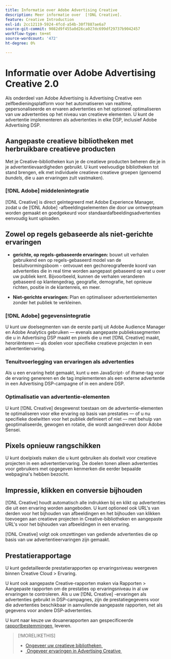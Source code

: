 ```yaml
---
title: Informatie over Adobe Advertising Creative
description: Meer informatie over  [!DNL Creative].
feature: Creative Introduction
exl-id: 2cc12119-5924-4fcd-a54b-30f7887ae6a7
source-git-commit: 9082d9f455a0d26ca027dc699df29737b9042457
workflow-type: tm+mt
source-wordcount: '472'
ht-degree: 0%

---
```


# Informatie over Adobe Advertising Creative 2.0

<!-- verify all and rewrite to include new stuff -->

Als onderdeel van Adobe Advertising is Advertising Creative een zelfbedieningsplatform voor het automatiseren van realtime, gepersonaliseerde en ervaren advertenties en het optioneel optimaliseren van uw advertenties op het niveau van creatieve elementen.<!-- Verify --> U kunt de advertentie implementeren als advertenties in elke DSP, inclusief Adobe Advertising DSP.

## Aangepaste creatieve bibliotheken met herbruikbare creatieve producten

Met je Creative-bibliotheken kun je de creatieve producten beheren die je in je advertentievaardigheden gebruikt. U kunt veelvoudige bibliotheken tot stand brengen, elk met individuele creatieve creatieve groepen (genoemd *bundels*, die u aan ervaringen zult vastmaken).

### [!DNL Adobe] middelenintegratie

[!DNL Creative] is direct geïntegreerd met Adobe Experience Manager, zodat u de [!DNL Adobe] -afbeeldingselementen die door uw ontwerpteam worden gemaakt en goedgekeurd voor standaardafbeeldingsadvertenties eenvoudig kunt uploaden.

## Zowel op regels gebaseerde als niet-gerichte ervaringen

* **gerichte, op regels-gebaseerde ervaringen:** bouwt uit verhalen gebruikend een op regels-gebaseerd model van de besluitvormingsboom - ontvouwt een gechoreografeerde koord van advertenties die in real time worden aangepast gebaseerd op wat u over uw publiek kent. Bijvoorbeeld, kunnen de verhalen veranderen gebaseerd op klantengedrag, geografie, demografie, het opnieuw richten, positie in de klantenreis, en meer.

* **Niet-gerichte ervaringen:** Plan en optimaliseer advertentielementen zonder het publiek te verkleinen.

### [!DNL Adobe] gegevensintegratie

U kunt uw doelsegmenten van de eerste partij uit Adobe Audience Manager en Adobe Analytics gebruiken — evenals aangepaste publiekssegmenten die u in Advertising DSP maakt en pixels die u met [!DNL Creative] maakt, heroriënteren — als doelen voor specifieke creatieve projecten in een advertentiervaring. <!-- Advertiser should be able to target all segments that are available in DSP for targeting -->

### Tenuitvoerlegging van ervaringen als advertenties

Als u een ervaring hebt gemaakt, kunt u een JavaScript- of iframe-tag voor de ervaring genereren en de tag implementeren als een externe advertentie in een Advertising DSP-campagne of in een andere DSP.

### Optimalisatie van advertentie-elementen

U kunt [!DNL Creative] desgewenst toestaan om de advertentie-elementen te optimaliseren voor elke ervaring op basis van prestaties — of u nu specifieke doelwitten voor het publiek definieert of niet — met behulp van geoptimaliseerde, gewogen en rotatie, die wordt aangedreven door Adobe Sensei.

<!--
[!DNL Creative] serves first-party ads and triggers third-party ads for the experience based on the specified targeting (when applicable), scheduling, ad rotation, and optimization goal options 
-->

## Pixels opnieuw rangschikken

U kunt doelpixels maken die u kunt gebruiken als doelwit voor creatieve projecten in een advertentiervaring. De doelen tonen alleen advertenties voor gebruikers met opgegeven kenmerken die eerder bepaalde webpagina&#39;s hebben bezocht.

## Impressie, klikken en conversie bijhouden

[!DNL Creative] houdt automatisch alle indrukken bij en klikt op advertenties die uit een ervaring worden aangeboden. U kunt optioneel ook URL&#39;s van derden voor het bijhouden van afbeeldingen en het bijhouden van klikken toevoegen aan creatieve projecten in Creative-bibliotheken en aangepaste URL&#39;s voor het bijhouden van afbeeldingen in een ervaring.

[!DNL Creative] volgt ook omzettingen van gediende advertenties die op basis van uw advertentieervaringen zijn gemaakt. <!-- Verify wording; anything important to add here? We do track them for all users, right? Or is it optional?  -->

<!--
 [Don't need to mention] When an ad is served, the DSP that buys the ad first tracks the impression, and then passes the impression information to [!DNL Creative]. [!DNL Creative] first tracks a click on an ad, and it then passes the click information
to the DSP.
-->

## Prestatierapportage

U kunt gedetailleerde prestatierapporten op ervaringsniveau weergeven binnen Creative Cloud > Ervaring.

U kunt ook aangepaste Creative-rapporten maken via Rapporten > Aangepaste rapporten om de prestaties op ervaringsniveau in al uw ervaringen te controleren. Als u uw [!DNL Creative] -ervaringen als advertenties gebruikt in DSP-campagnes, zijn de prestatiegegevens voor die advertenties beschikbaar in aanvullende aangepaste rapporten, net als gegevens voor andere DSP-advertenties. <!-- Verify that [!DNL Creative] users have access to ALL other reports. -->

U kunt naar keuze uw douanerapporten aan gespecificeerde [&#x200B; rapportbestemmingen &#x200B;](/help/dsp/reports/report-destinations/report-destination-about.md) leveren.

<!--
>* [Overview of implementing Adobe Advertising Creative](/help/creative/introduction/implementation-overview.md)
>* [How the user interface is organized](/help/creative/introduction/ui.md)
-->

>[!MORELIKETHIS]
>
>* [&#x200B; Ongeveer uw creatieve bibliotheken &#x200B;](/help/creative/creative-libraries/creative-libraries-about.md)
>* [&#x200B; Ongeveer ervaringen in Advertising Creative &#x200B;](/help/creative/experiences/experience-about.md)
